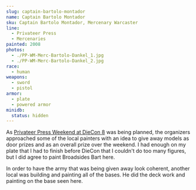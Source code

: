```yaml
---
slug: captain-bartolo-montador
name: Captain Bartolo Montador
sku: Captain Bartolo Montador, Mercenary Warcaster
line:
  - Privateer Press
  - Mercenaries
painted: 2008
photos:
  - ./PP-WM-Merc-Bartolo-Dankel_1.jpg
  - ./PP-WM-Merc-Bartolo-Dankel_2.jpg
race:
  - human
weapons:
  - sword
  - pistol
armor:
  - plate
  - powered armor
minidb:
  status: hidden
---
```


As [Privateer Press Weekend at DieCon 8](http://www.dankelzahn.com/blog/2008/06/24/dieconprivateer-press-weekend-wrap-up/) was being planned, the organizers approached some of the local painters with an idea to give away models as door prizes and as an overall prize over the weekend. I had enough on my plate that I had to finish before DieCon that I couldn't do too many figures, but I did agree to paint Broadsides Bart here.

In order to have the army that was being given away look coherent, another local was building and painting all of the bases. He did the deck work and painting on the base seen here.
